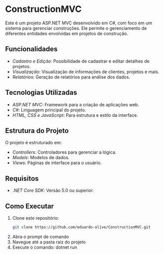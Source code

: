 # ConstructionMVC

Este é um projeto ASP.NET MVC desenvolvido em C#, com foco em um sistema para gerenciar construções. Ele permite o gerenciamento de diferentes entidades envolvidas em projetos de construção.

## Funcionalidades

- *Cadastro e Edição*: Possibilidade de cadastrar e editar detalhes de projetos.
- *Visualização*: Visualização de informações de clientes, projetos e mais.
- *Relatórios*: Geração de relatórios para análise dos dados.

## Tecnologias Utilizadas

- *ASP.NET MVC*: Framework para a criação de aplicações web.
- *C#*: Linguagem principal do projeto.
- *HTML, CSS e JavaScript*: Para estrutura e estilo da interface.

## Estrutura do Projeto

O projeto é estruturado em:

- *Controllers*: Controladores para gerenciar a lógica.
- *Models*: Modelos de dados.
- *Views*: Páginas de interface para o usuário.

## Requisitos

- *.NET Core SDK*: Versão 5.0 ou superior.

## Como Executar

1. Clone este repositório:
   ```bash
   git clone https://github.com/eduardo-olive/ConstructionMVC.git
2. Abra o prompt de comando
3. Navegue até a pasta raiz do projeto
4. Execute o comando: dotnet run
